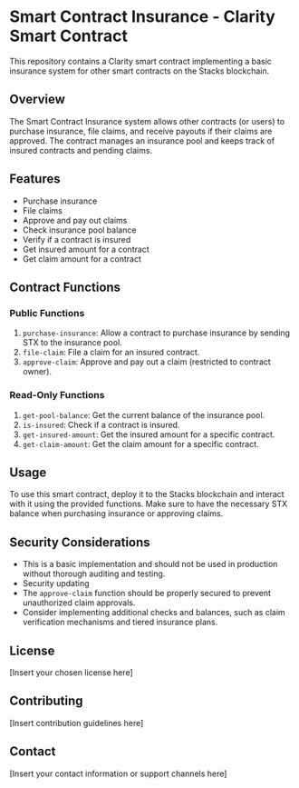 # Smart Contract Insurance - Clarity Smart Contract

This repository contains a Clarity smart contract implementing a basic insurance system for other smart contracts on the Stacks blockchain.

## Overview

The Smart Contract Insurance system allows other contracts (or users) to purchase insurance, file claims, and receive payouts if their claims are approved. The contract manages an insurance pool and keeps track of insured contracts and pending claims.

## Features

- Purchase insurance
- File claims
- Approve and pay out claims
- Check insurance pool balance
- Verify if a contract is insured
- Get insured amount for a contract
- Get claim amount for a contract

## Contract Functions

### Public Functions

1. `purchase-insurance`: Allow a contract to purchase insurance by sending STX to the insurance pool.
2. `file-claim`: File a claim for an insured contract.
3. `approve-claim`: Approve and pay out a claim (restricted to contract owner).

### Read-Only Functions

1. `get-pool-balance`: Get the current balance of the insurance pool.
2. `is-insured`: Check if a contract is insured.
3. `get-insured-amount`: Get the insured amount for a specific contract.
4. `get-claim-amount`: Get the claim amount for a specific contract.

## Usage

To use this smart contract, deploy it to the Stacks blockchain and interact with it using the provided functions. Make sure to have the necessary STX balance when purchasing insurance or approving claims.

## Security Considerations

- This is a basic implementation and should not be used in production without thorough auditing and testing.
- Security updating
- The `approve-claim` function should be properly secured to prevent unauthorized claim approvals.
- Consider implementing additional checks and balances, such as claim verification mechanisms and tiered insurance plans.

## License

[Insert your chosen license here]

## Contributing

[Insert contribution guidelines here]

## Contact

[Insert your contact information or support channels here]